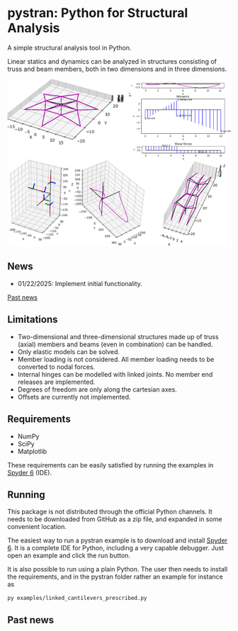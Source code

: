 # pystran: Python for Structural Analysis

A simple structural analysis tool in Python.

Linear statics and dynamics can be analyzed in structures consisting of truss and beam members, both in two dimensions and in three dimensions.

![Alt pystran capabilities in graphic abstract](docs/splash.png "pystran")

## News

- 01/22/2025: Implement initial functionality. 

[Past news](#past-news)

## Limitations

- Two-dimensional and three-dimensional structures made up of truss (axial)
  members and beams (even in combination) can be handled.
- Only elastic models can be solved.
- Member loading is not considered. All member loading needs to be converted to nodal forces.
- Internal hinges can be modelled with linked joints. No member end releases are implemented.
- Degrees of freedom are only along the cartesian axes.
- Offsets are currently not implemented.

## Requirements

- NumPy
- SciPy
- Matplotlib

These requirements can be easily satisfied by running the examples in [Spyder 6](https://www.spyder-ide.org/download/) (IDE).

## Running

This package is not distributed through the official Python channels.
It needs to be downloaded from GitHub as a zip file, and expanded in some convenient location. 

The easiest way to run a pystran example is to download and install [Spyder 6](https://www.spyder-ide.org/download/). It is a complete IDE for Python, including a very capable debugger. Just open an example and click the run button.

It is also possible to run using a plain Python.
The user then needs to install the requirements, and in the
pystran folder rather an example for instance as
```
py examples/linked_cantilevers_prescribed.py
```

## <a name="past-news"></a>Past news
